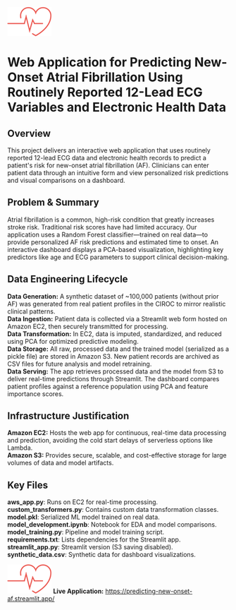 ![Web Application for Predicting New-Onset Atrial Fibrillation Using Routinely Reported 12-Lead ECG Variables and Electronic Health Data](https://github.com/yildiramdsa/web_application_for_predicting_new_onset_atrial_fibrillation/blob/main/title_sm.png)

# Web Application for Predicting New-Onset Atrial Fibrillation Using Routinely Reported 12-Lead ECG Variables and Electronic Health Data

## Overview

This project delivers an interactive web application that uses routinely reported 12-lead ECG data and electronic health records to predict a patient's risk for new-onset atrial fibrillation (AF). Clinicians can enter patient data through an intuitive form and view personalized risk predictions and visual comparisons on a dashboard.

## Problem & Summary

Atrial fibrillation is a common, high-risk condition that greatly increases stroke risk. Traditional risk scores have had limited accuracy. Our application uses a Random Forest classifier—trained on real data—to provide personalized AF risk predictions and estimated time to onset. An interactive dashboard displays a PCA-based visualization, highlighting key predictors like age and ECG parameters to support clinical decision-making.

## Data Engineering Lifecycle

**Data Generation:** A synthetic dataset of ~100,000 patients (without prior AF) was generated from real patient profiles in the CIROC to mirror realistic clinical patterns.  
**Data Ingestion:** Patient data is collected via a Streamlit web form hosted on Amazon EC2, then securely transmitted for processing.  
**Data Transformation:** In EC2, data is imputed, standardized, and reduced using PCA for optimized predictive modeling.  
**Data Storage:** All raw, processed data and the trained model (serialized as a pickle file) are stored in Amazon S3. New patient records are archived as CSV files for future analysis and model retraining.  
**Data Serving:** The app retrieves processed data and the model from S3 to deliver real-time predictions through Streamlit. The dashboard compares patient profiles against a reference population using PCA and feature importance scores.  

## Infrastructure Justification

**Amazon EC2:** Hosts the web app for continuous, real-time data processing and prediction, avoiding the cold start delays of serverless options like Lambda.  
**Amazon S3:** Provides secure, scalable, and cost-effective storage for large volumes of data and model artifacts.  

## Key Files

**aws_app.py**: Runs on EC2 for real-time processing.  
**custom_transformers.py**: Contains custom data transformation classes.  
**model.pkl**: Serialized ML model trained on real data.  
**model_development.ipynb**: Notebook for EDA and model comparisons.  
**model_training.py**: Pipeline and model training script.  
**requirements.txt**: Lists dependencies for the Streamlit app.  
**streamlit_app.py**: Streamlit version (S3 saving disabled).  
**synthetic_data.csv**: Synthetic data for dashboard visualizations.  

![Web Application for Predicting New-Onset Atrial Fibrillation Using Routinely Reported 12-Lead ECG Variables and Electronic Health Data](https://github.com/yildiramdsa/web_application_for_predicting_new_onset_atrial_fibrillation/blob/main/title_sm.png) **Live Application:** https://predicting-new-onset-af.streamlit.app/
